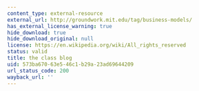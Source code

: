 ```yaml
---
content_type: external-resource
external_url: http://groundwork.mit.edu/tag/business-models/
has_external_license_warning: true
hide_download: true
hide_download_original: null
license: https://en.wikipedia.org/wiki/All_rights_reserved
status: valid
title: the class blog
uid: 573ba670-63e5-46c1-b29a-23ad69644209
url_status_code: 200
wayback_url: ''
---
```

